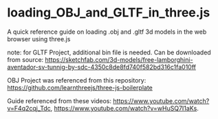 # loading_OBJ_and_GLTF_in_three.js

A quick reference guide on loading .obj and .gltf 3d models in the web browser using three.js

note: for GLTF Project, additional bin file is needed. Can be downloaded from source: https://sketchfab.com/3d-models/free-lamborghini-aventador-sv-tunnig-by-sdc-4350c8de8fd740f582bd316c1fa010ff

OBJ Project was referenced from this repository: https://github.com/learnthreejs/three-js-boilerplate

Guide referenced from these videos: https://www.youtube.com/watch?v=F4q2cqj_Tdc, https://www.youtube.com/watch?v=wHuSQ7I1aKs.
